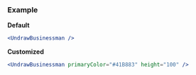 ### Example

**Default**
```jsx
<UndrawBusinessman />
```

**Customized**
```jsx
<UndrawBusinessman primaryColor="#41B883" height="100" />
```
